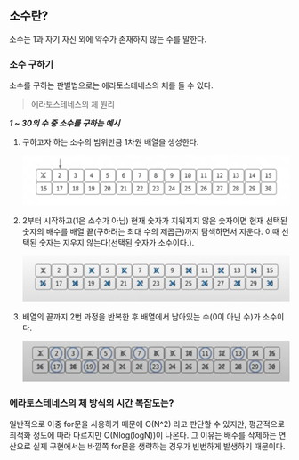 ## 소수란?

소수는 1과 자기 자신 외에 약수가 존재하지 않는 수를 말한다.

### 소수 구하기

소수를 구하는 판별법으로는 에라토스테네스의 체를 들 수 있다.

> 에라토스테네스의 체 원리

**_1 ~ 30의 수 중 소수를 구하는 예시_**

1. 구하고자 하는 소수의 범위만큼 1차원 배열을 생성한다.

   ![prime-number-arr-init](/cs/알고리즘/img/prime-number-arr-init.png)

2. 2부터 시작하고(1은 소수가 아님) 현재 숫자가 지워지지 않은 숫자이면 현재 선택된 숫자의 배수를 배열 끝(구하려는 최대 수의 제곱근)까지 탐색하면서 지운다. 이때 선택된 숫자는 지우지 않는다(선택된 숫자가 소수이다.).

   ![prime-number-arr-delete](/cs/알고리즘/img/prime-number-arr-delete.png)

3. 배열의 끝까지 2번 과정을 반복한 후 배열에서 남아있는 수(0이 아닌 수)가 소수이다.

   ![prime-number-arr-finish](/cs/알고리즘/img/prime-number-arr-finish.png)

### 에라토스테네스의 체 방식의 시간 복잡도는?

일반적으로 이중 for문을 사용하기 때문에 O(N^2) 라고 판단할 수 있지만,
평균적으로 최적화 정도에 따라 다르지만 O(Nlog(logN))이 나온다.
그 이유는 배수를 삭제하는 연산으로 실제 구현에서는 바깥쪽 for문을 생략하는 경우가 빈번하게 발생하기 때문이다.
